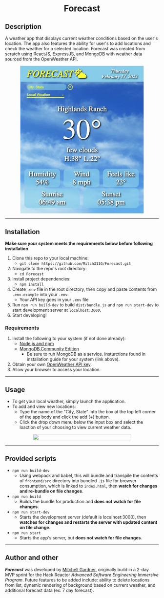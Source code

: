<h1 align="center">Forecast</h1>

## Description
A weather app that displays current weather conditions based on the user's location. The app also features the ability for user's to add locations and check the weather for a selected location. Forecast was created from scratch using ReactJS, ExpressJS, and MongoDB with weather data sourced from the OpenWeather API.
<p align="center">
<img src="readmeAssets/local_weather.png" width="80%" height="20%">
</p>

---
## Installation
**Make sure your system meets the requirements below before following installation**
1. Clone this repo to your local machine:
    - `git clone https://github.com/Mitch311G/Forecast.git`
2. Navigate to the repo's root directory:
    - `cd Forecast`
3. Install project dependencies:
    - `npm install`
4. Create `.env` file in the root directory, then copy and paste contents from `.env.example` into your `.env`.
    - Your API key goes in your `.env` file
5. Run `npm run build-dev` to build `dist/bundle.js` and `npm run start-dev` to start development server at `localhost:3000`.
6. Start developing!

### Requirements
1. Install the following to your system (if not done already):
    - [Node.js and npm](https://nodejs.org/en/download/)
    - [MongoDB Community Edition](https://docs.mongodb.com/manual/installation/)
        - Be sure to run MongoDB as a service. Insturctions found in installation guide for your system (link above).
2. Obtain your own [OpenWeather API key](https://openweathermap.org/api).
3. Allow your browser to access your location.
---
## Usage
- To get your local weather, simply launch the application.
- To add and view new locations:
    - Type the name of the "City, State" into the box at the top left corner of the app body and click the add (+) button.
    - Click the drop down menu below the input box and select the loaction of your choosing to view current weather data.
<p align="center">
<img src="readmeAssets/usage.gif" width="80%" height="20%">
</p>

---
## Provided scripts
- `npm run build-dev`
    - Using webpack and babel, this will bundle and transpile the contents of `frontend/src` directory into bundled `.js` file for browser consumption, which is linked to `index.html`, then **watch for changes and re-bundle on file changes**.
- `npm run build`
    - Builds the bundle for production and **does not watch for file changes**.
- `npm run start-dev`
    - Starts the development server (default is localhost:3000), then **watches for changes and restarts the server with updated content on file change**.
- `npm run start`
    - Starts the app's server, but **does not watch for file changes**.
---
## Author and other
***Forecast*** was developed by [Mitchell Gardner](https://github.com/Mitch311G), originally build in a 2-day MVP sprint for the Hack Reactor *Advanced Software Engineering Immersive Program*. Future features to be added include: ability to delete locations from list, dynamic rendering of background based on current weather, and additional forecast data (ex. 7 day forecast).
